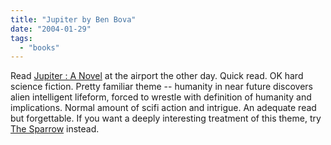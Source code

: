 ```yaml
---
title: "Jupiter by Ben Bova"
date: "2004-01-29"
tags: 
  - "books"
---
```


Read [Jupiter : A Novel](http://www.amazon.com/exec/obidos/tg/detail/-/0812579410/qid=1075438968/sr=1-1/ref=sr_1_1/104-0807987-2027925?v=glance&s=books "Amazon.com: Books: Jupiter : A Novel") at the airport the other day. Quick read. OK hard science fiction. Pretty familiar theme -- humanity in near future discovers alien intelligent lifeform, forced to wrestle with definition of humanity and implications. Normal amount of scifi action and intrigue. An adequate read but forgettable. If you want a deeply interesting treatment of this theme, try [The Sparrow](http://www.amazon.com/exec/obidos/ASIN/0449912558/qid=1075439128/sr=2-1/ref=sr_2_1/104-0807987-2027925) instead.
